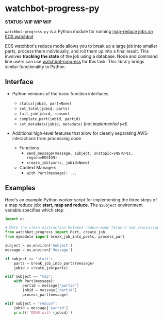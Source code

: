 # watchbot-progress-py

**STATUS: WIP WIP WIP**

`watchbot-progress-py` is a Python module for running [map-reduce jobs on ECS watchbot](https://github.com/mapbox/ecs-watchbot/blob/master/docs/reduce-mode.md)

ECS watchbot's reduce mode allows you to break up a large job into smaller parts, process them individually, and roll them up into a final result. This involves **tracking the state** of the job using a database. Node and command line users can use [watchbot-progress](https://github.com/mapbox/watchbot-progress) for this task. This library brings similar functionality to Python.

## Interface 

* Python versions of the basic function interfaces.
    * `status(jobid, part=None)`
    * `set_total(jobid, parts)`
    * `fail_job(jobid, reason)`
    * `complete_part(jobid, partid)`
    * `set_metadata(jobid, metadata)` (*not implemented yet*)

* Additional high-level features that allow for cleanly separating AWS-interactions from processing code 
    * Functions
        * `send_message(message, subject, snstopic=SNSTOPIC, region=REGION)`
        * `create_job(parts, jobid=None)`
    * Context Managers
        * `with Part(message): ...`

## Examples

Here's an example Python worker script for implementing the three steps of a map reduce job: **start, map and reduce**. The `$Subject` environment variable specifies which step:

```python
import os

# Note the clean distinction between reduce-mode helpers and processing logic
from watchbot_progress import Part, create_job
from mymodule import break_job_into_parts, process_part

subject = os.environ['Subject']
message = os.environ['Message']

if subject == 'start':
    parts = break_job_into_parts(message)
    jobid = create_job(parts)

elif subject == "map":
    with Part(message):
        partid = message['partid']
        jobid = message['partid']
        process_part(message)

elif subject = "reduce":
    jobid = message['partid']
    print(f'DONE with {jobid}')
```

